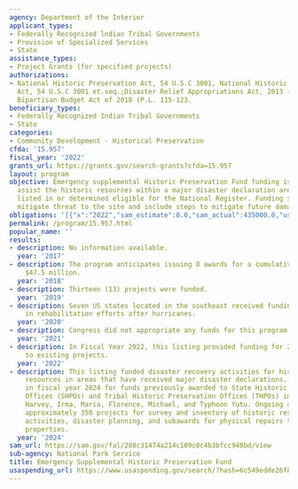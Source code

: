 ```yaml
---
agency: Department of the Interior
applicant_types:
- Federally Recognized lndian Tribal Governments
- Provision of Specialized Services
- State
assistance_types:
- Project Grants (for specified projects)
authorizations:
- National Historic Preservation Act, 54 U.S.C 3001, National Historic Preservation
  Act, 54 U.S.C 3001 et.seq.;Disaster Relief Appropriations Act, 2013 (P.L. 113-2);
  Bipartisan Budget Act of 2018 (P.L. 115-123.
beneficiary_types:
- Federally Recognized Indian Tribal Governments
- State
categories:
- Community Development - Historical Preservation
cfda: '15.957'
fiscal_year: '2022'
grants_url: https://grants.gov/search-grants?cfda=15.957
layout: program
objective: Emergency supplemental Historic Preservation Fund funding is intended to
  assist the historic resources within a major disaster declaration area that are
  listed in or determined eligible for the National Register. Funding should substantially
  mitigate threat to the site and include steps to mitigate future damage.
obligations: '[{"x":"2022","sam_estimate":0.0,"sam_actual":435000.0,"usa_spending_actual":435000.0},{"x":"2023","sam_estimate":0.0,"sam_actual":90497930.0,"usa_spending_actual":0.0},{"x":"2024","sam_estimate":29093943.0,"sam_actual":0.0,"usa_spending_actual":0.0}]'
permalink: /program/15.957.html
popular_name: ''
results:
- description: No information available.
  year: '2017'
- description: The program anticipates issuing 8 awards for a cumulative total of
    $47.5 million.
  year: '2018'
- description: Thirteen (13) projects were funded.
  year: '2019'
- description: Seven US states located in the southeast received funding to assist
    in rehabilitation efforts after hurricanes.
  year: '2020'
- description: Congress did not appropriate any funds for this program during FY2021
  year: '2021'
- description: In Fiscal Year 2022, this listing provided funding for 20 modifications
    to existing projects.
  year: '2022'
- description: This listing funded disaster recovery activities for historic and cultural
    resources in areas that have received major disaster declarations. Work continued
    in fiscal year 2024 for funds previously awarded to State Historic Preservation
    Offices (SHPOs) and Tribal Historic Preservation Offices (THPOs) impacted by Hurricanes
    Harvey, Irma, Maria, Florence, Michael, and Typhoon Yutu. Ongoing activities included
    approximately 350 projects for survey and inventory of historic resources, compliance
    activities, disaster planning, and subawards for physical repairs to historic
    properties.
  year: '2024'
sam_url: https://sam.gov/fal/288c31474a214c109c0c4b3bfcc940bd/view
sub-agency: National Park Service
title: Emergency Supplemental Historic Preservation Fund
usaspending_url: https://www.usaspending.gov/search/?hash=6c549edde26f85eccccacd3a817e0786
---
```

